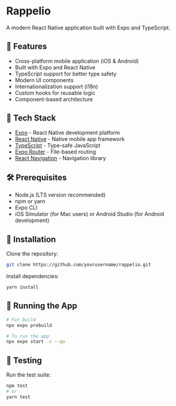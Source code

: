 # Rappelio

A modern React Native application built with Expo and TypeScript.

## 🚀 Features

- Cross-platform mobile application (iOS & Android)
- Built with Expo and React Native
- TypeScript support for better type safety
- Modern UI components
- Internationalization support (i18n)
- Custom hooks for reusable logic
- Component-based architecture

## 📱 Tech Stack

- [Expo](https://expo.dev/) - React Native development platform
- [React Native](https://reactnative.dev/) - Native mobile app framework
- [TypeScript](https://www.typescriptlang.org/) - Type-safe JavaScript
- [Expo Router](https://docs.expo.dev/router/introduction/) - File-based routing
- [React Navigation](https://reactnavigation.org/) - Navigation library

## 🛠️ Prerequisites

- Node.js (LTS version recommended)
- npm or yarn
- Expo CLI
- iOS Simulator (for Mac users) or Android Studio (for Android development)

## 🔧 Installation

Clone the repository:

```bash
git clone https://github.com/yourusername/rappelio.git
```

Install dependencies:

```bash
yarn install
```

## 📱 Running the App

```bash
# For build
npx expo prebuild
```

```bash
# To run the app
npx expo start -c --go
```

## 🧪 Testing

Run the test suite:

```bash
npm test
# or
yarn test
```
